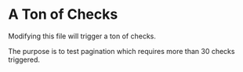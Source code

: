 # A Ton of Checks

Modifying this file will trigger a ton of checks.

The purpose is to test pagination which requires more than 30 checks triggered.

<!--
    Random content for testing: test3
-->
